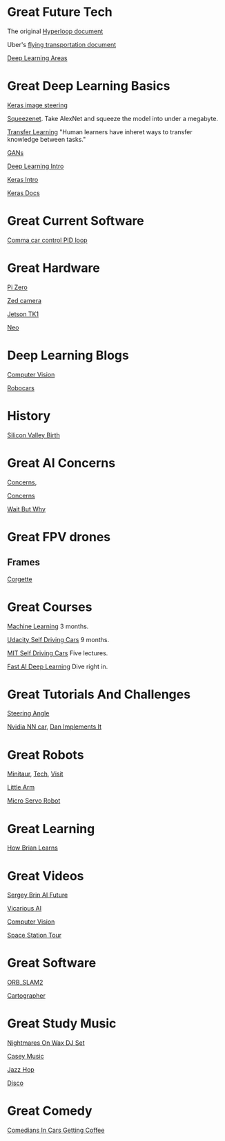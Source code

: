 
# Great Future Tech

The original [Hyperloop document](http://www.spacex.com/sites/spacex/files/hyperloop_alpha-20130812.pdf)

Uber's [flying transportation document](https://www.uber.com/elevate.pdf)

[Deep Learning Areas](https://medium.com/@NathanBenaich/6-areas-of-artificial-intelligence-to-watch-closely-673d590aa8aa#.km8i646v2)

# Great Deep Learning Basics

[Keras image steering](https://wroscoe.github.io/keras-lane-following-autopilot.html)

[Squeezenet](https://arxiv.org/pdf/1602.07360v4.pdf). Take AlexNet and squeeze the model into under a megabyte.

[Transfer Learning](http://ftp.cs.wisc.edu/machine-learning/shavlik-group/torrey.handbook09.pdf)
"Human learners have inheret ways to transfer knowledge between tasks."

[GANs](https://arxiv.org/pdf/1701.00160v3.pdf)

[Deep Learning Intro](https://cloud.google.com/blog/big-data/2017/01/learn-tensorflow-and-deep-learning-without-a-phd)

[Keras Intro](https://www.youtube.com/watch?v=L0IVu_sKOOY)

[Keras Docs](https://keras.io/getting-started/sequential-model-guide/#getting-started-with-the-keras-sequential-model)

# Great Current Software
[Comma car control PID loop](https://github.com/commaai/openpilot/blob/master/selfdrive/controls/controlsd.py)

# Great Hardware
[Pi Zero](https://shop.pimoroni.com/search?type=product&q=pi+zero)

[Zed camera](https://www.stereolabs.com/)

[Jetson TK1](http://www.nvidia.com/object/jetson-tk1-embedded-dev-kit.html)

[Neo](http://www.neodriven.com/)

# Deep Learning Blogs
[Computer Vision](http://www.computervisionblog.com/)

[Robocars](http://ideas.4brad.com/)

# History
[Silicon Valley Birth](https://web.stanford.edu/class/e145/2007_fall/materials/noyce.html)

# Great AI Concerns
[Concerns](https://arxiv.org/pdf/1611.08219v1.pdf), 

[Concerns](https://arxiv.org/pdf/1606.06565v2.pdf)

[Wait But Why](http://waitbutwhy.com/2015/01/artificial-intelligence-revolution-1.html)

# Great FPV drones

## Frames

[Corgette](http://shendrones.myshopify.com/collections/frames/products/corgette)

# Great Courses

[Machine Learning](https://www.coursera.org/learn/machine-learning/) 3 months.

[Udacity Self Driving Cars](https://www.udacity.com/course/self-driving-car-engineer-nanodegree--nd013) 9 months.

[MIT Self Driving Cars](http://selfdrivingcars.mit.edu/) Five lectures.

[Fast AI Deep Learning](http://course.fast.ai/lessons/lesson1.html) Dive right in.

# Great Tutorials And Challenges
[Steering Angle](https://medium.com/udacity/challenge-2-using-deep-learning-to-predict-steering-angles-f42004a36ff3#.13xuedhvd)

[Nvidia NN car](https://devblogs.nvidia.com/parallelforall/deep-learning-self-driving-cars/), [Dan Implements It](https://www.youtube.com/watch?v=1nuu5P3voB8)

# Great Robots
[Minitaur](http://www.ghostrobotics.io/minitaur/), [Tech](http://ieeexplore.ieee.org/document/7403902/), [Visit](https://practicum2016.wordpress.com/2016/02/11/ghost-robotics-visit/)

[Little Arm](https://www.youtube.com/watch?v=vQcxS8zM150)

[Micro Servo Robot](https://www.youtube.com/watch?v=bLnAJ-mSElE)

# Great Learning
[How Brian Learns](http://fortune.com/brian-chesky-airbnb/)

# Great Videos
[Sergey Brin AI Future](https://www.youtube.com/watch?v=XzkUAxtEQXE)

[Vicarious AI](http://thisweekinstartups.com/vicarious-scott-phoenix/)

[Computer Vision](https://www.youtube.com/watch?v=u6aEYuemt0M)

[Space Station Tour](https://www.youtube.com/watch?v=SGP6Y0Pnhe4)

# Great Software
[ORB_SLAM2](https://github.com/raulmur/ORB_SLAM2)

[Cartographer](https://opensource.googleblog.com/2016/10/introducing-cartographer.html)

# Great Study Music
[Nightmares On Wax DJ Set](https://www.youtube.com/watch?v=Q692lHFaLVM)

[Casey Music](https://www.youtube.com/watch?v=gYwo-sOwfNU)

[Jazz Hop](https://www.youtube.com/watch?v=_Rd2vKI6Amk)

[Disco](https://www.youtube.com/watch?v=mXkq2WimzI4)

# Great Comedy
[Comedians In Cars Getting Coffee](http://comediansincarsgettingcoffee.com/john-oliver-what-kind-of-human-animal-would-do-this)

